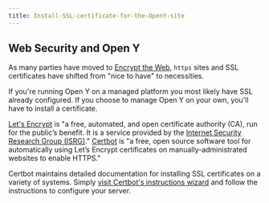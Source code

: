```yaml
---
title: Install-SSL-certificate-for-the-OpenY-site
---
```


## Web Security and Open Y

As many parties have moved to [Encrypt the Web](https://www.eff.org/encrypt-the-web), `https` sites and SSL certificates have shifted from "nice to have" to necessities.

If you're running Open Y on a managed platform you most likely have SSL already configured. If you choose to manage Open Y on your own, you'll have to install a certificate.

[Let's Encrypt](https://letsencrypt.org/) is "a free, automated, and open certificate authority (CA), run for the public’s benefit. It is a service provided by the [Internet Security Research Group (ISRG)](https://www.abetterinternet.org/)." [Certbot](https://certbot.eff.org/) is "a free, open source software tool for automatically using Let’s Encrypt certificates on manually-administrated websites to enable HTTPS."

Certbot maintains detailed documentation for installing SSL certificates on a variety of systems. Simply [visit Certbot's instructions wizard](https://certbot.eff.org/instructions) and follow the instructions to configure your server.
